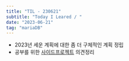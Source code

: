 ```yaml
---
title: "TIL - 230621"
subtitle: "Today I Leared / "
date: "2023-06-21"
tag: "mariaDB"
---
```


- 2023년 세운 계획에 대한 좀 더 구체적인 계획 정립
- 공부를 위한 [사이드프로젝트](https://github.com/geshphan/Wiki) 의견정리